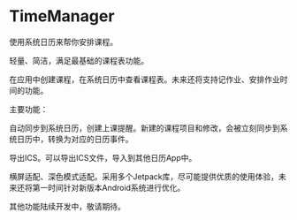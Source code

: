 # TimeManager
使用系统日历来帮你安排课程。

轻量、简洁，满足最基础的课程表功能。

在应用中创建课程，在系统日历中查看课程表。未来还将支持记作业、安排作业时间的功能。



主要功能：

自动同步到系统日历，创建上课提醒。新建的课程项目和修改，会被立刻同步到系统日历中，转换为对应的日历事件。

导出ICS。可以导出ICS文件，导入到其他日历App中。

横屏适配、深色模式适配。采用多个Jetpack库，尽可能提供优质的使用体验，未来还将第一时间针对新版本Android系统进行优化。



其他功能陆续开发中，敬请期待。
